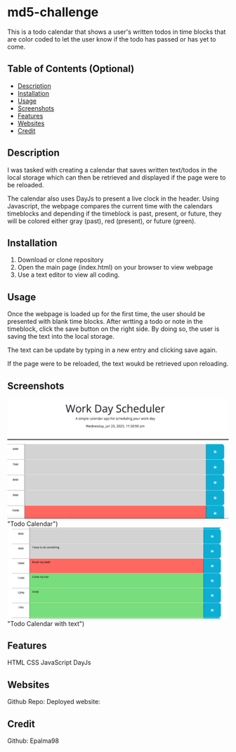 # md5-challenge
This is a todo calendar that shows a user's written todos in time blocks that are color coded to let the user know if the todo has passed or has yet to come.

## Table of Contents (Optional)

- [Description](#description)
- [Installation](#installation)
- [Usage](#usage)
- [Screenshots](#screenshots) 
- [Features](#features)
- [Websites](#websites)
- [Credit](#credit)

## Description
I was tasked with creating a calendar that saves written text/todos in the local storage which can then be retrieved and displayed if the page were to be reloaded.

The calendar also uses DayJs to present a live clock in the header. Using Javascript, the webpage compares the current time with the calendars timeblocks and depending if the timeblock is past, present, or future, they will be colored either gray (past), red (present), or future (green).

## Installation
1. Download or clone repository
2. Open the main page (index.html) on your browser to view webpage
3. Use a text editor to view all coding.
   

## Usage
Once the webpage is loaded up for the first time, the user should be presented with blank time blocks. After wrtting a todo or note in the timeblock, click the save button on the right side. By doing so, the user is saving the text into the local storage.

The text can be update by typing in a new entry and clicking save again.

If the page were to be reloaded, the text woukd be retrieved upon reloading.


## Screenshots
![Screenshot](/images/Screen%20Shot%202023-01-25%20at%2011.31.14%20PM.png) "Todo Calendar")
![Screenshot](/images/Screen%20Shot%202023-01-25%20at%2011.31.51%20PM.png) "Todo Calendar with text")

## Features
HTML
CSS
JavaScript
DayJs


## Websites
Github Repo: 
Deployed website: 

## Credit
Github: Epalma98
